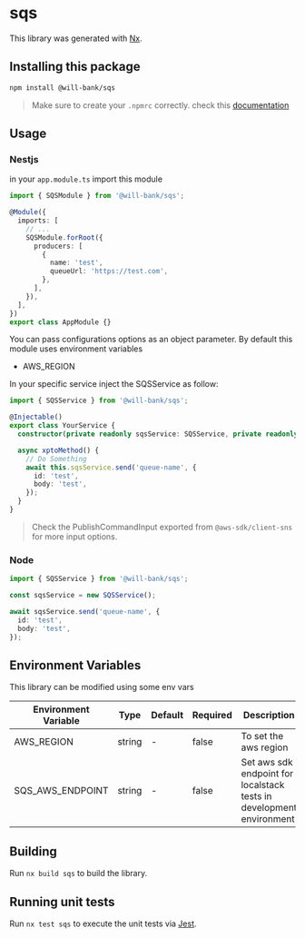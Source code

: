 # sqs

This library was generated with [Nx](https://nx.dev).

## Installing this package

```bash
npm install @will-bank/sqs
```

> Make sure to create your `.npmrc` correctly. check this [documentation](../../docs/NPMRC.md)

## Usage

### Nestjs

in your `app.module.ts` import this module

```ts
import { SQSModule } from '@will-bank/sqs';

@Module({
  imports: [
    // ...
    SQSModule.forRoot({
      producers: [
        {
          name: 'test',
          queueUrl: 'https://test.com',
        },
      ],
    }),
  ],
})
export class AppModule {}
```

You can pass configurations options as an object parameter. By default this module uses environment variables

- AWS_REGION

In your specific service inject the SQSService as follow:

```ts
import { SQSService } from '@will-bank/sqs';

@Injectable()
export class YourService {
  constructor(private readonly sqsService: SQSService, private readonly configService: ConfigService) {}

  async xptoMethod() {
    // Do Something
    await this.sqsService.send('queue-name', {
      id: 'test',
      body: 'test',
    });
  }
}
```

> Check the PublishCommandInput exported from `@aws-sdk/client-sns` for more input options.

### Node

```ts
import { SQSService } from '@will-bank/sqs';

const sqsService = new SQSService();

await sqsService.send('queue-name', {
  id: 'test',
  body: 'test',
});
```

## Environment Variables

This library can be modified using some env vars

| Environment Variable | Type   | Default | Required | Description                                                          |
| -------------------- | ------ | ------- | -------- | -------------------------------------------------------------------- |
| AWS_REGION           | string | -       | false    | To set the aws region                                                |
| SQS_AWS_ENDPOINT     | string | -       | false    | Set aws sdk endpoint for localstack tests in development environment |

## Building

Run `nx build sqs` to build the library.

## Running unit tests

Run `nx test sqs` to execute the unit tests via [Jest](https://jestjs.io).
